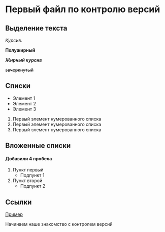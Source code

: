 # Первый файл по контролю версий

## Выделение текста

*Курсив.*

**Полужирный**

***Жирный курсив***

~~зачеркнутый~~

## Списки

* Элемент 1
* Элемент 2
* Элемент 3

1. Первый элемент нумерованного списка
2. Первый элемент нумерованного списка
3. Первый элемент нумерованного списка

## Вложенные списки

#### Добавили 4 пробела 

1. Пункт первый
    * Подпункт 1
2. Пункт второй
    * Подпункт 2

## Ссылки

[Пример](https://www.example.com)

Начинаем наше знакомство с 
контролем версий